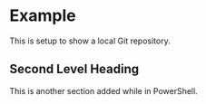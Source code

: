 # Example

This is setup to show a local Git repository.

## Second Level Heading

This is another section added while in PowerShell.

